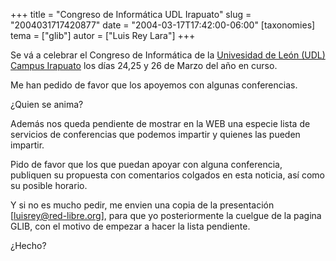 +++
title = "Congreso de Informática UDL Irapuato"
slug = "2004031717420877"
date = "2004-03-17T17:42:00-06:00"
[taxonomies]
tema = ["glib"]
autor = ["Luis Rey Lara"]
+++

Se vá a celebrar el Congreso de Informática de la [Univesidad de León
(UDL) Campus
Irapuato](http://www.udl.edu.mx/cgi-bin/datosplantel.cgi?plantel=10) los
días 24,25 y 26 de Marzo del año en curso.

Me han pedido de favor que los apoyemos con algunas conferencias.

¿Quien se anima?

<!-- more -->
Además nos queda pendiente de mostrar en la WEB una especie lista de
servicios de conferencias que podemos impartir y quienes las pueden
impartir.

Pido de favor que los que puedan apoyar con alguna conferencia,
publiquen su propuesta con comentarios colgados en esta noticia, así
como su posible horario.

Y si no es mucho pedir, me envien una copia de la presentación
\[luisrey@red-libre.org\], para que yo posteriormente la cuelgue de la
pagina GLIB, con el motivo de empezar a hacer la lista pendiente.

¿Hecho?
